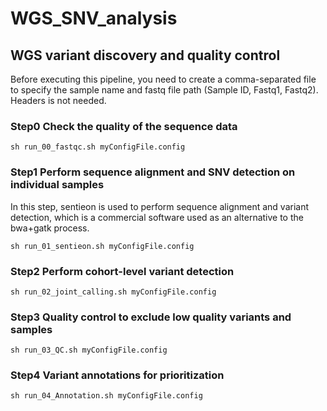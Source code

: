 # WGS_SNV_analysis
## WGS variant discovery and quality control
Before executing this pipeline, you need to create a comma-separated file to specify the sample name and fastq file path (Sample ID, Fastq1, Fastq2). Headers is not needed.
### Step0 Check the quality of the sequence data
`sh run_00_fastqc.sh myConfigFile.config`
### Step1 Perform sequence alignment and SNV detection on individual samples
In this step, sentieon is used to perform sequence alignment and variant detection, which is a commercial software used as an alternative to the bwa+gatk process.  
  
  
`sh run_01_sentieon.sh myConfigFile.config`
### Step2 Perform cohort-level variant detection
`sh run_02_joint_calling.sh myConfigFile.config`
### Step3 Quality control to exclude low quality variants and samples
`sh run_03_QC.sh myConfigFile.config`
### Step4 Variant annotations for prioritization
`sh run_04_Annotation.sh myConfigFile.config`
